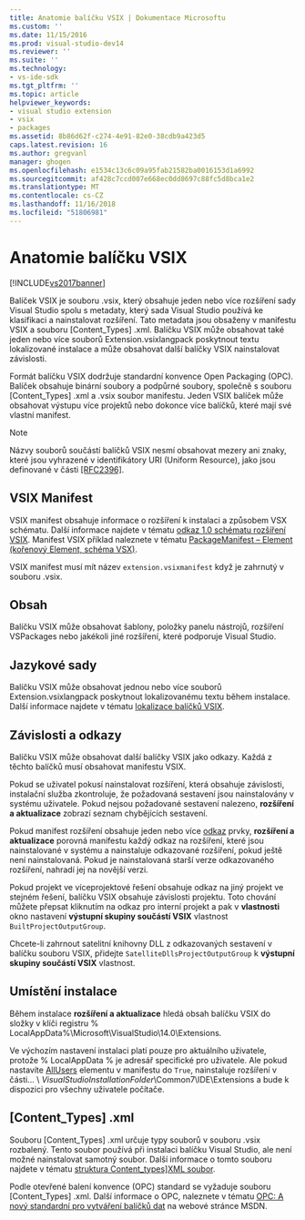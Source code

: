 ```yaml
---
title: Anatomie balíčku VSIX | Dokumentace Microsoftu
ms.custom: ''
ms.date: 11/15/2016
ms.prod: visual-studio-dev14
ms.reviewer: ''
ms.suite: ''
ms.technology:
- vs-ide-sdk
ms.tgt_pltfrm: ''
ms.topic: article
helpviewer_keywords:
- visual studio extension
- vsix
- packages
ms.assetid: 8b86d62f-c274-4e91-82e0-38cdb9a423d5
caps.latest.revision: 16
ms.author: gregvanl
manager: ghogen
ms.openlocfilehash: e1534c13c6c09a95fab21582ba0016153d1a6992
ms.sourcegitcommit: af428c7ccd007e668ec0dd8697c88fc5d8bca1e2
ms.translationtype: MT
ms.contentlocale: cs-CZ
ms.lasthandoff: 11/16/2018
ms.locfileid: "51806981"
---
```

# <a name="anatomy-of-a-vsix-package"></a>Anatomie balíčku VSIX
[!INCLUDE[vs2017banner](../includes/vs2017banner.md)]

Balíček VSIX je souboru .vsix, který obsahuje jeden nebo více rozšíření sady Visual Studio spolu s metadaty, který sada Visual Studio používá ke klasifikaci a nainstalovat rozšíření. Tato metadata jsou obsaženy v manifestu VSIX a souboru [Content_Types] .xml. Balíčku VSIX může obsahovat také jeden nebo více souborů Extension.vsixlangpack poskytnout textu lokalizované instalace a může obsahovat další balíčky VSIX nainstalovat závislosti.  
  
 Formát balíčku VSIX dodržuje standardní konvence Open Packaging (OPC). Balíček obsahuje binární soubory a podpůrné soubory, společně s souboru [Content_Types] .xml a .vsix soubor manifestu. Jeden VSIX balíček může obsahovat výstupu více projektů nebo dokonce více balíčků, které mají své vlastní manifest.  
  
> [!NOTE]
>  Názvy souborů součástí balíčků VSIX nesmí obsahovat mezery ani znaky, které jsou vyhrazené v identifikátory URI (Uniform Resource), jako jsou definované v části [ \[RFC2396\]](http://go.microsoft.com/fwlink/?LinkId=90339).  
  
## <a name="the-vsix-manifest"></a>VSIX Manifest  
 VSIX manifest obsahuje informace o rozšíření k instalaci a způsobem VSX schématu. Další informace najdete v tématu [odkaz 1.0 schématu rozšíření VSIX](http://msdn.microsoft.com/en-us/76e410ec-b1fb-4652-ac98-4a4c52e09a2b). Manifest VSIX příklad naleznete v tématu [PackageManifest – Element (kořenový Element, schéma VSX)](http://msdn.microsoft.com/en-us/f8ae42ba-775a-4d2b-976a-f556e147f187).  
  
 VSIX manifest musí mít název `extension.vsixmanifest` když je zahrnutý v souboru .vsix.  
  
## <a name="the-content"></a>Obsah  
 Balíčku VSIX může obsahovat šablony, položky panelu nástrojů, rozšíření VSPackages nebo jakékoli jiné rozšíření, které podporuje Visual Studio.  
  
## <a name="language-packs"></a>Jazykové sady  
 Balíčku VSIX může obsahovat jednou nebo více souborů Extension.vsixlangpack poskytnout lokalizovanému textu během instalace. Další informace najdete v tématu [lokalizace balíčků VSIX](../extensibility/localizing-vsix-packages.md).  
  
## <a name="dependencies-and-references"></a>Závislosti a odkazy  
 Balíčku VSIX může obsahovat další balíčky VSIX jako odkazy. Každá z těchto balíčků musí obsahovat manifestu VSIX.  
  
 Pokud se uživatel pokusí nainstalovat rozšíření, která obsahuje závislosti, instalační služba zkontroluje, že požadovaná sestavení jsou nainstalovány v systému uživatele. Pokud nejsou požadované sestavení nalezeno, **rozšíření a aktualizace** zobrazí seznam chybějících sestavení.  
  
 Pokud manifest rozšíření obsahuje jeden nebo více [odkaz](http://msdn.microsoft.com/en-us/32c52934-e81e-4b53-8cb6-4df45ef7bfa8) prvky, **rozšíření a aktualizace** porovná manifestu každý odkaz na rozšíření, které jsou nainstalované v systému a nainstaluje odkazované rozšíření, pokud ještě není nainstalovaná. Pokud je nainstalovaná starší verze odkazovaného rozšíření, nahradí jej na novější verzi.  
  
 Pokud projekt ve víceprojektové řešení obsahuje odkaz na jiný projekt ve stejném řešení, balíčku VSIX obsahuje závislosti projektu. Toto chování můžete přepsat kliknutím na odkaz pro interní projekt a pak v **vlastnosti** okno nastavení **výstupní skupiny součástí VSIX** vlastnost `BuiltProjectOutputGroup`.  
  
 Chcete-li zahrnout satelitní knihovny DLL z odkazovaných sestavení v balíčku souboru VSIX, přidejte `SatelliteDllsProjectOutputGroup` k **výstupní skupiny součástí VSIX** vlastnost.  
  
## <a name="installation-location"></a>Umístění instalace  
 Během instalace **rozšíření a aktualizace** hledá obsah balíčku VSIX do složky v klíči registru % LocalAppData%\Microsoft\VisualStudio\14.0\Extensions.  
  
 Ve výchozím nastavení instalaci platí pouze pro aktuálního uživatele, protože % LocalAppData % je adresář specifické pro uživatele. Ale pokud nastavíte [AllUsers](http://msdn.microsoft.com/en-us/ac817f50-3276-4ddb-b467-8bbb1432455b) elementu v manifestu do `True`, nainstaluje rozšíření v části... \\ *VisualStudioInstallationFolder*\Common7\IDE\Extensions a bude k dispozici pro všechny uživatele počítače.  
  
## <a name="contenttypesxml"></a>[Content_Types] .xml  
 Souboru [Content_Types] .xml určuje typy souborů v souboru .vsix rozbalený. Tento soubor používá při instalaci balíčku Visual Studio, ale není možné nainstalovat samotný soubor. Další informace o tomto souboru najdete v tématu [struktura Content_types\]XML soubor](../extensibility/the-structure-of-the-content-types-dot-xml-file.md).  
  
 Podle otevřené balení konvence (OPC) standard se vyžaduje souboru [Content_Types] .xml. Další informace o OPC, naleznete v tématu [OPC: A nový standardní pro vytváření balíčků dat](http://go.microsoft.com/fwlink/?LinkID=148207) na webové stránce MSDN.

